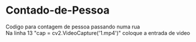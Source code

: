 # Contado-de-Pessoa
Codigo para contagem de pessoa passando numa rua <br>
Na linha 13 "cap = cv2.VideoCapture('1.mp4')" coloque a entrada de video
